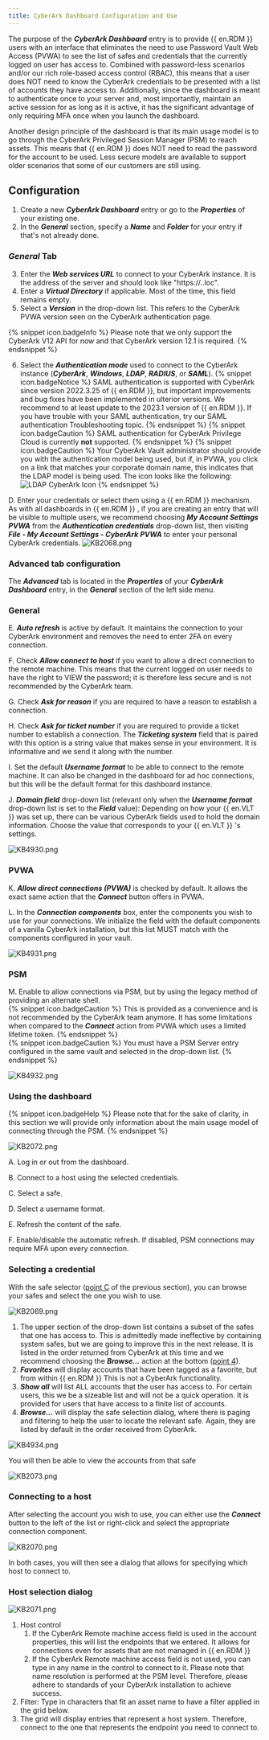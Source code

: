 ```yaml
---
title: CyberArk Dashboard Configuration and Use
---
```

The purpose of the ***CyberArk Dashboard*** entry is to provide {{ en.RDM }} users with an interface that eliminates the need to use Password Vault Web Access (PVWA) to see the list of safes and credentials that the currently logged on user has access to. Combined with password-less scenarios and/or our rich role-based access control (RBAC), this means that a user does NOT need to know the CyberArk credentials to be presented with a list of accounts they have access to. Additionally, since the dashboard is meant to authenticate once to your server and, most importantly, maintain an active session for as long as it is active, it has the significant advantage of only requiring MFA once when you launch the dashboard.

Another design principle of the dashboard is that its main usage model is to go through the CyberArk Privileged Session Manager (PSM) to reach assets. This means that {{ en.RDM }} does NOT need to read the password for the account to be used. Less secure models are available to support older scenarios that some of our customers are still using.

## Configuration

1. Create a new ***CyberArk Dashboard*** entry or go to the ***Properties*** of your existing one.
1. In the ***General*** section, specify a ***Name*** and ***Folder*** for your entry if that's not already done.

### ***General*** Tab

3. Enter the ***Web services URL*** to connect to your CyberArk instance. It is the address of the server and should look like "https://<server name>.<our domain>.loc".
1. Enter a ***Virtual Directory*** if applicable. Most of the time, this field remains empty.
1. Select a ***Version*** in the drop-down list. This refers to the CyberArk PVWA version seen on the CyberArk authentication page.

{% snippet icon.badgeInfo %}
Please note that we only support the CyberArk V12 API for now and that CyberArk version 12.1 is required.
{% endsnippet %}  

6. Select the ***Authentication mode*** used to connect to the CyberArk instance (***CyberArk***, ***Windows***, ***LDAP***, ***RADIUS***, or ***SAML***).
{% snippet icon.badgeNotice %}
SAML authentication is supported with CyberArk since version 2022.3.25 of {{ en.RDM }}, but important improvements and bug fixes have been implemented in ulterior versions. We recommend to at least update to the 2023.1 version of {{ en.RDM }}. If you have trouble with your SAML authentication, try our SAML authentication Troubleshooting topic.
{% endsnippet %}
{% snippet icon.badgeCaution %}
SAML authentication for CyberArk Privilege Cloud is currently **not** supported.
{% endsnippet %}
{% snippet icon.badgeCaution %}
Your CyberArk Vault administrator should provide you with the authentication model being used, but if, in PVWA, you click on a link that matches your corporate domain name, this indicates that the LDAP model is being used. The icon looks like the following:
![LDAP CyberArk Icon](/img/en/kb/iconldapcyberark.png)
{% endsnippet %}

D. Enter your credentials or select them using a {{ en.RDM }} mechanism. As with all dashboards in {{ en.RDM }} , if you are creating an entry that will be visible to multiple users, we recommend choosing ***My Account Settings PVWA*** from the ***Authentication credentials*** drop-down list, then visiting ***File - My Account Settings - CyberArk PVWA*** to enter your personal CyberArk credentials.
![KB2068.png](/img/en/kb/KB2068.png)

### Advanced tab configuration
The ***Advanced*** tab is located in the ***Properties*** of your ***CyberArk Dashboard*** entry, in the ***General*** section of the left side menu.  

### General
E. ***Auto refresh*** is active by default. It maintains the connection to your CyberArk environment and removes the need to enter 2FA on every connection.  

F. Check ***Allow connect to host*** if you want to allow a direct connection to the remote machine. This means that the current logged on user needs to have the right to VIEW the password; it is therefore less secure and is not recommended by the CyberArk team.  

G. Check ***Ask for reason*** if you are required to have a reason to establish a connection.  

H. Check ***Ask for ticket number*** if you are required to provide a ticket number to establish a connection. The ***Ticketing system*** field that is paired with this option is a string value that makes sense in your environment. It is informative and we send it along with the number.  

I. Set the default ***Username format*** to be able to connect to the remote machine. It can also be changed in the dashboard for ad hoc connections, but this will be the default format for this dashboard instance.  

J. ***Domain field*** drop-down list (relevant only when the ***Username format*** drop-down list is set to the ***Field*** value): Depending on how your {{ en.VLT }} was set up, there can be various CyberArk fields used to hold the domain information. Choose the value that corresponds to your {{ en.VLT }} 's settings.  

![KB4930.png](/img/en/kb/KB4930.png)
### PVWA
K. ***Allow direct connections (PVWA)*** is checked by default. It allows the exact same action that the ***Connect*** button offers in PVWA.  

L. In the ***Connection components*** box, enter the components you wish to use for your connections. We initialize the field with the default components of a vanilla CyberArk installation, but this list MUST match with the components configured in your vault.  

![KB4931.png](/img/en/kb/KB4931.png)
### PSM
M. Enable to allow connections via PSM, but by using the legacy method of providing an alternate shell.  
{% snippet icon.badgeCaution %}
This is provided as a convenience and is not recommended by the CyberArk team anymore. It has some limitations when compared to the ***Connect*** action from PVWA which uses a limited lifetime token.
{% endsnippet %}  
{% snippet icon.badgeCaution %}
You must have a PSM Server entry configured in the same vault and selected in the drop-down list.
{% endsnippet %}  

![KB4932.png](/img/en/kb/KB4932.png)
### Using the dashboard  
{% snippet icon.badgeHelp %}
Please note that for the sake of clarity, in this section we will provide only information about the main usage model of connecting through the PSM.
{% endsnippet %}  

![KB2072.png](/img/en/kb/KB2072.png)  

A. Log in or out from the dashboard.  

B. Connect to a host using the selected credentials.  

C. Select a safe.  <a name="c"></a>

D. Select a username format.  

E. Refresh the content of the safe.  

F. Enable/disable the automatic refresh. If disabled, PSM connections may require MFA upon every connection.  

### Selecting a credential
With the safe selector (<a href="#c">point C</a> of the previous section), you can browse your safes and select the one you wish to use.  

![KB2069.png](/img/en/kb/KB2069.png)

1. The upper section of the drop-down list contains a subset of the safes that one has access to. This is admittedly made ineffective by containing system safes, but we are going to improve this in the next release. It is listed in the order returned from CyberArk at this time and we recommend choosing the ***Browse...*** action at the bottom (<a href="#4">point 4</a>).
1. ***Favorites*** will display accounts that have been tagged as a favorite, but from within {{ en.RDM }} This is not a CyberArk functionality.
1. ***Show all*** will list ALL accounts that the user has access to. For certain users, this we be a sizeable list and will not be a quick operation. It is provided for users that have access to a finite list of accounts.
1. ***Browse...*** will display the safe selection dialog, where there is paging and filtering to help the user to locate the relevant safe. Again, they are listed by default in the order received from CyberArk.  <a name="4"></a>

![KB4934.png](/img/en/kb/KB4934.png)

You will then be able to view the accounts from that safe  

![KB2073.png](/img/en/kb/KB2073.png)
### Connecting to a host
After selecting the account you wish to use, you can either use the ***Connect*** button to the left of the list or right-click and select the appropriate connection component.  

![KB2070.png](/img/en/kb/KB2070.png)

In both cases, you will then see a dialog that allows for specifying which host to connect to.
### Host selection dialog
![KB2071.png](/img/en/kb/KB2071.png)

1. Host control
    1. If the CyberArk Remote machine access field is used in the account properties, this will list the endpoints that we entered. It allows for connections even for assets that are not managed in {{ en.RDM }}
    1. If the CyberArk Remote machine access field is not used, you can type in any name in the control to connect to it. Please note that name resolution is performed at the PSM level. Therefore, please adhere to standards of your CyberArk installation to achieve success.
1. Filter: Type in characters that fit an asset name to have a filter applied in the grid below.
1. The grid will display entries that represent a host system. Therefore, connect to the one that represents the endpoint you need to connect to.
